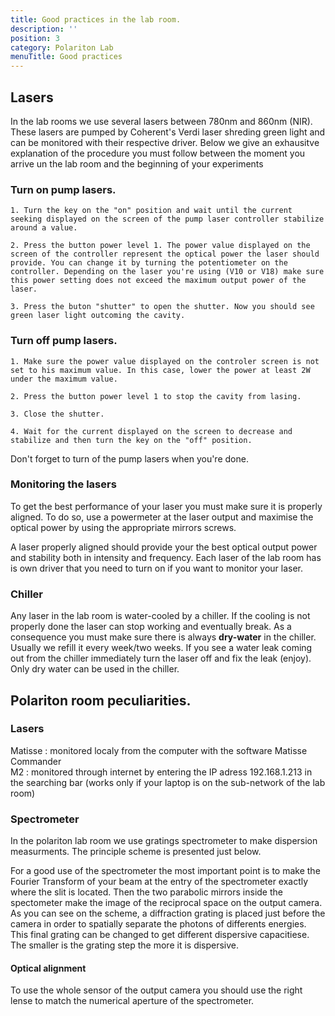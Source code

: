 ```yaml
---
title: Good practices in the lab room.
description: ''
position: 3
category: Polariton Lab
menuTitle: Good practices
---
```


## Lasers

In the lab rooms we use several lasers between 780nm and 860nm (NIR). These lasers are pumped by Coherent's Verdi laser shreding green light and can be monitored with their respective driver. Below we give an exhausitve explanation of the procedure you must follow between the moment you arrive un the lab room and the beginning of your experiments  

### Turn on pump lasers.

    1. Turn the key on the "on" position and wait until the current seeking displayed on the screen of the pump laser controller stabilize around a value.

    2. Press the button power level 1. The power value displayed on the screen of the controller represent the optical power the laser should provide. You can change it by turning the potentiometer on the controller. Depending on the laser you're using (V10 or V18) make sure this power setting does not exceed the maximum output power of the laser. 

    3. Press the buton "shutter" to open the shutter. Now you should see green laser light outcoming the cavity.




### Turn off pump lasers.

    1. Make sure the power value displayed on the controler screen is not set to his maximum value. In this case, lower the power at least 2W under the maximum value.  

    2. Press the button power level 1 to stop the cavity from lasing.   

    3. Close the shutter.  

    4. Wait for the current displayed on the screen to decrease and stabilize and then turn the key on the "off" position.

<alert type="warning">
Don't forget to turn of the pump lasers when you're done.
</alert>

### Monitoring the lasers

To get the best performance of your laser you must make sure it is properly aligned. To do so, use a powermeter at the laser output and maximise the optical power by using the appropriate mirrors screws.

A laser properly aligned should provide your the best optical output power and stability both in intensity and frequency. 
Each laser of the lab room has is own driver that you need to turn on if you want to monitor your laser. 

### Chiller 

Any laser in the lab room is water-cooled by a chiller. If the cooling is not properly done the laser can stop working and eventually break. As a consequence you must make sure there is always **dry-water** in the chiller. Usually we refill it every week/two weeks. If you see a water leak coming out from the chiller immediately turn the laser off and fix the leak (enjoy).
<alert type="warning">
Only dry water can be used in the chiller.
</alert>

## Polariton room peculiarities.
### Lasers

Matisse : monitored localy from the computer with the software Matisse Commander  
M2 : monitored through internet by entering the IP adress 192.168.1.213 in the searching bar (works only if your laptop is on the sub-network of the lab room)  
### Spectrometer

In the polariton lab room we use gratings spectrometer to make dispersion measurments. The principle scheme is presented just below.

<article-image src="StartingPackage/tools/spectro_grating.png" alt="Transit folder" size="100" :center="true"></article-image>

For a good use of the spectrometer the most important point is to make the Fourier Transform of your beam at the entry of the spectrometer exactly where the slit is located. Then the two parabolic mirrors inside the spectometer make the image of the reciprocal space on the output camera. As you can see on the scheme, a diffraction grating is placed just before the camera in order to spatially separate the photons of differents energies. This final grating can be changed to get different dispersive capacitiese. The smaller is the grating step the more it is dispersive.
#### Optical alignment

To use the whole sensor of the output camera you should use the right lense to match the numerical aperture of the spectrometer. 















